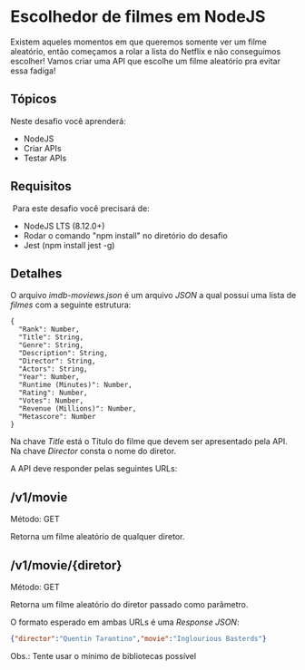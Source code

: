 # Escolhedor de filmes em NodeJS

Existem aqueles momentos em que queremos somente ver um filme aleatório, então começamos a rolar a lista do Netflix e não conseguimos escolher! Vamos criar uma API que escolhe um filme aleatório pra evitar essa fadiga!

## Tópicos

Neste desafio você aprenderá:

- NodeJS
- Criar APIs
- Testar APIs

## Requisitos
​
Para este desafio você precisará de:

- NodeJS LTS (8.12.0+)
- Rodar o comando "npm install" no diretório do desafio
- Jest (npm install jest -g)

## Detalhes

O arquivo *imdb-moviews.json* é um arquivo *JSON* a qual possui uma lista de *filmes* com a seguinte estrutura:


```
{
  "Rank": Number,
  "Title": String,
  "Genre": String,
  "Description": String,
  "Director": String,
  "Actors": String,
  "Year": Number,
  "Runtime (Minutes)": Number,
  "Rating": Number,
  "Votes": Number,
  "Revenue (Millions)": Number,
  "Metascore": Number
}
```

Na chave *Title* está o Título do filme que devem ser apresentado pela API. Na chave *Director* consta o nome do diretor.

A API deve responder pelas seguintes URLs:

## /v1/movie

Método: GET

Retorna um filme aleatório de qualquer diretor.


## /v1/movie/{diretor}

Método: GET

Retorna um filme aleatório do diretor passado como parâmetro.

O formato esperado em ambas URLs é uma _Response JSON_:

```json
{"director":"Quentin Tarantino","movie":"Inglourious Basterds"}
```

Obs.: Tente usar o mínimo de bibliotecas possível
